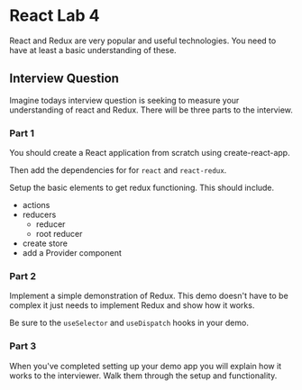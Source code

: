 # React Lab 4

React and Redux are very popular and useful technologies. You need to have at least a basic understanding of these.

## Interview Question

Imagine todays interview question is seeking to measure your understanding of react and Redux. There will be three parts to the interview.

### Part 1

You should create a React application from scratch using create-react-app.

Then add the dependencies for for `react` and `react-redux`.

Setup the basic elements to get redux functioning. This should include.

- actions
- reducers
  - reducer
  - root reducer
- create store
- add a Provider component

### Part 2

Implement a simple demonstration of Redux. This demo doesn't have to be complex it just needs to implement Redux and show how it works.

Be sure to the `useSelector` and `useDispatch` hooks in your demo.

### Part 3

When you've completed setting up your demo app you will explain how it works to the interviewer. Walk them through the setup and functionality.
